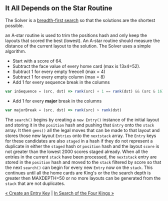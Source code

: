 ## It All Depends on the Star Routine

The Solver is a [breadth-first search](https://en.wikipedia.org/wiki/Breadth-first_search) so that the solutions are the shortest possible. 

an A‐star routine is used to trim the positions hash and only keep the layouts that scored the best (lowest). An A‐star routine should
measure the distance of the current layout to the solution. The Solver uses a simple algorithm.
* Start with a score of 64.
* Subtract the face value of every home card (max is 13x4=52).
* Subtract 1 for every empty freecell (max = 4)
* Subtract 1 for every empty column (max = 8)
* Add 1 for every sequence break in the columns
```javascript
var inSequence = (src, dst) => rank(src) + 1 == rank(dst) && (src & 16) !== (dst & 16)
```
* Add 1 for every <b>major</b> break in the columns
```javascript
var majorBreak = (src, dst) => rank(src) > rank(dst)
```

The `search()` begins by creating a `new Entry()` instance of the initial layout and storing it in the `position` hash and pushing that `Entry` onto the `stack` array. It then `gens()` all the legal moves that can be made to that layout and stores those new layout `Entries` onto the `nextstack` array. The `Entry` keys for these candidates are also `staged` in a hash if they do not represent a duplicate in either the `staged` hash or `position` hash and the layout `score` is not greater than the lowest 2000 scores staged already. When all the entries in the current `stack` have been processed, the `nextstack` entry are stored in the `position` hash and moved to the `stack` filtered by score so that the next `search()` can begin for every new `Entry` now on the `stack`. This continues until all the home cards are King's or the the search depth is greater then MAXDEPTH=50 or no more layouts can be generated from the `stack` that are not duplicates.


[« Create an Entry Key](entry.md) | [In Search of the Four Kings »](solution.md)

